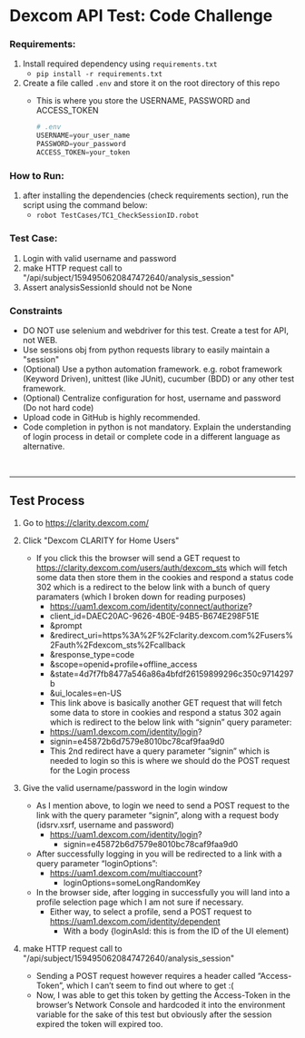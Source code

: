 # Dexcom API Test: Code Challenge

### Requirements:
1. Install required dependency using `requirements.txt`
   * `pip install -r requirements.txt`
2. Create a file called `.env` and store it on the root directory of this repo
   * This is where you store the USERNAME, PASSWORD and ACCESS_TOKEN

        ```python
        # .env
        USERNAME=your_user_name
        PASSWORD=your_password
        ACCESS_TOKEN=your_token
        ```

### How to Run:
1. after installing the dependencies (check requirements section), run the script using the command below:
   * `robot TestCases/TC1_CheckSessionID.robot`

### Test Case:
1.	Login with valid username and password
2.	make HTTP request call to "/api/subject/1594950620847472640/analysis_session"
3.	Assert analysisSessionId should not be None


### Constraints
* DO NOT use selenium and webdriver for this test. Create a test for API, not WEB.
* Use sessions obj from python requests library to easily maintain a "session"
* (Optional) Use a python automation framework. e.g. robot framework (Keyword Driven), unittest (like JUnit), cucumber (BDD) or any other test framework.
* (Optional) Centralize configuration for host, username and password (Do not hard code)
* Upload code in GitHub is highly recommended.
* Code completion in python is not mandatory. Explain the understanding of login process in detail or complete code in a different language as alternative.

<br>
<hr>

## Test Process

1.	Go to https://clarity.dexcom.com/
2.	Click "Dexcom CLARITY for Home Users"
    * If you click this the browser will send a GET request to https://clarity.dexcom.com/users/auth/dexcom_sts which will fetch some data then store them in the cookies and respond a status code 302 which is a redirect to the below link with a bunch of query paramaters (which I broken down for reading purposes)
      *	https://uam1.dexcom.com/identity/connect/authorize?
      *	client_id=DAEC20AC-9626-4B0E-94B5-B674E298F51E
      *	&prompt
      *	&redirect_uri=https%3A%2F%2Fclarity.dexcom.com%2Fusers%2Fauth%2Fdexcom_sts%2Fcallback
      *	&response_type=code
      *	&scope=openid+profile+offline_access
      *	&state=4d7f7fb8477a546a86a4bfdf26159899296c350c9714297b
      *	&ui_locales=en-US
      *	This link above is basically another GET request that will fetch some data to store in cookies and respond a status 302 again which is redirect to the below link with “signin” query parameter:
      *	https://uam1.dexcom.com/identity/login?
      *	signin=e45872b6d7579e8010bc78caf9faa9d0
      *	This 2nd redirect have a query parameter “signin” which is needed to login so this is where we should do the POST request for the Login process
3.	Give the valid username/password in the login window
      *	As I mention above, to login we need to send a POST request to the link with the query parameter “signin”, along with a request body (idsrv.xsrf, username and password)
         *	https://uam1.dexcom.com/identity/login?
            *	signin=e45872b6d7579e8010bc78caf9faa9d0
      *	After successfully logging in you will be redirected to a link with a query parameter “loginOptions”:
         *	https://uam1.dexcom.com/multiaccount?
            *	loginOptions=someLongRandomKey
      *	In the browser side, after logging in successfully you will land into a profile selection page which I am not sure if necessary.
         *	Either way, to select a profile, send a POST request to https://uam1.dexcom.com/identity/dependent
            *	With a body {loginAsId: this is from the ID of the UI element)

4.	make HTTP request call to "/api/subject/1594950620847472640/analysis_session"
      *	Sending a POST request however requires a header called “Access-Token”, which I can’t seem to find out where to get :(
      *	Now, I was able to get this token by getting the Access-Token in the browser’s Network Console and hardcoded it into the environment variable for the sake of this test but obviously after the session expired the token will expired too.
